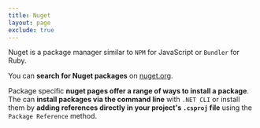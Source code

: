```yaml
---
title: Nuget
layout: page
exclude: true
---
```


Nuget is a package manager similar to `NPM` for JavaScript or `Bundler` for Ruby.

You can **search for Nuget packages** on [nuget.org](https://www.nuget.org/).

Package specific **nuget pages offer a range of ways to install a package**. The can **install packages via the command line** with `.NET CLI` or install them by **adding references directly in your project's `.csproj` file** using the `Package Reference` method.


<!--stackedit_data:
eyJoaXN0b3J5IjpbMjE0MTExMTg4NV19
-->